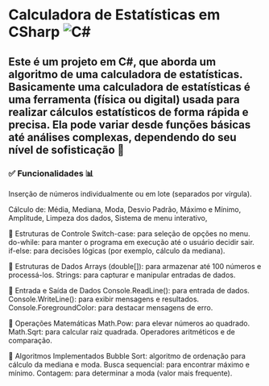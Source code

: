# Calculadora de Estatísticas em CSharp ![C#](https://img.shields.io/badge/c%23-%23239120.svg?style=for-the-badge&logo=csharp&logoColor=white)

## Este é um projeto em C#, que aborda um algoritmo de uma calculadora de estatísticas. Basicamente uma calculadora de estatísticas é uma ferramenta (física ou digital) usada para realizar cálculos estatísticos de forma rápida e precisa. Ela pode variar desde funções básicas até análises complexas, dependendo do seu nível de sofisticação 📱

###  ✅ Funcionalidades 📊
Inserção de números individualmente ou em lote (separados por vírgula).

Cálculo de:
Média, 
Mediana, 
Moda, 
Desvio Padrão, 
Máximo e Mínimo, 
Amplitude, 
Limpeza dos dados, 
Sistema de menu interativo, 

📌 Estruturas de Controle
Switch-case: para seleção de opções no menu.
do-while: para manter o programa em execução até o usuário decidir sair.
if-else: para decisões lógicas (por exemplo, cálculo da mediana).

📌 Estruturas de Dados
Arrays (double[]): para armazenar até 100 números e processá-los.
Strings: para capturar e manipular entradas de dados.

📌 Entrada e Saída de Dados
Console.ReadLine(): para entrada de dados.
Console.WriteLine(): para exibir mensagens e resultados.
Console.ForegroundColor: para destacar mensagens de erro.

📌 Operações Matemáticas
Math.Pow: para elevar números ao quadrado.
Math.Sqrt: para calcular raiz quadrada.
Operadores aritméticos e de comparação.

📌 Algoritmos Implementados
Bubble Sort: algoritmo de ordenação para cálculo da mediana e moda.
Busca sequencial: para encontrar máximo e mínimo.
Contagem: para determinar a moda (valor mais frequente).
